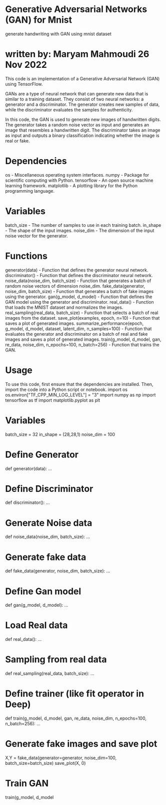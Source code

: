 # Generative Adversarial Networks (GAN) for Mnist
generate handwriting with GAN using mnist dataset
# written by: Maryam Mahmoudi 26 Nov 2022

This code is an implementation of a Generative Adversarial Network (GAN) using TensorFlow.

GANs are a type of neural network that can generate new data that is similar to a training dataset. They consist of two neural networks: a generator and a discriminator. The generator creates new samples of data, while the discriminator evaluates the samples for authenticity.

In this code, the GAN is used to generate new images of handwritten digits. The generator takes a random noise vector as input and generates an image that resembles a handwritten digit. The discriminator takes an image as input and outputs a binary classification indicating whether the image is real or fake.

# Dependencies
os - Miscellaneous operating system interfaces.
numpy - Package for scientific computing with Python.
tensorflow - An open source machine learning framework.
matplotlib - A plotting library for the Python programming language.
# Variables
batch_size - The number of samples to use in each training batch.
in_shape - The shape of the input images.
noise_dim - The dimension of the input noise vector for the generator.
# Functions
generator(data) - Function that defines the generator neural network.
discriminator() - Function that defines the discriminator neural network.
noise_data(noise_dim, batch_size) - Function that generates a batch of random noise vectors of dimension noise_dim.
fake_data(generator, noise_dim, batch_size) - Function that generates a batch of fake images using the generator.
gan(g_model, d_model) - Function that defines the GAN model using the generator and discriminator.
real_data() - Function that loads the MNIST dataset and normalizes the images.
real_sampling(real_data, batch_size) - Function that selects a batch of real images from the dataset.
save_plot(examples, epoch, n=10) - Function that saves a plot of generated images.
summarize_performance(epoch, g_model, d_model, dataset, latent_dim, n_samples=100) - Function that evaluates the generator and discriminator on a batch of real and fake images and saves a plot of generated images.
train(g_model, d_model, gan, re_data, noise_dim, n_epochs=100, n_batch=256) - Function that trains the GAN.
# Usage
To use this code, first ensure that the dependencies are installed. Then, import the code into a Python script or notebook.
import os
os.environ["TF_CPP_MIN_LOG_LEVEL"] = "3"
import numpy as np
import tensorflow as tf
import matplotlib.pyplot as plt

# Variables
batch_size = 32
in_shape = (28,28,1)
noise_dim = 100

# Define Generator
def generator(data):
    ...

# Define Discriminator
def discriminator():
    ...

# Generate Noise data
def noise_data(noise_dim, batch_size):
    ...

# Generate fake data
def fake_data(generator, noise_dim, batch_size):
    ...

# Define Gan model
def gan(g_model, d_model):
    ...

# Load Real data
def real_data():
    ...

# Sampling from real data
def real_sampling(real_data, batch_size):
    ...

# Define trainer (like fit operator in Deep)
def train(g_model, d_model, gan, re_data, noise_dim, n_epochs=100, n_batch=256):
    ...

# Generate fake images and save plot
X,Y = fake_data(generator=generator, noise_dim=100, batch_size=batch_size)
save_plot(X, 0)

# Train GAN
train(g_model, d_model
